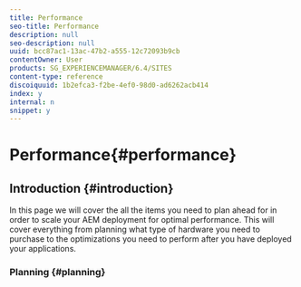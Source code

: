 ```yaml
---
title: Performance
seo-title: Performance
description: null
seo-description: null
uuid: bcc87ac1-13ac-47b2-a555-12c72093b9cb
contentOwner: User
products: SG_EXPERIENCEMANAGER/6.4/SITES
content-type: reference
discoiquuid: 1b2efca3-f2be-4ef0-98d0-ad6262acb414
index: y
internal: n
snippet: y
---
```


# Performance{#performance}

## Introduction {#introduction}

In this page we will cover the all the items you need to plan ahead for in order to scale your AEM deployment for optimal performance. This will cover everything from planning what type of hardware you need to purchase to the optimizations you need to perform after you have deployed your applications.

### Planning {#planning}

